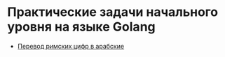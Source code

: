 <h1>
    Практические задачи начального уровня на языке Golang 
</h1>

<ul>
    <li> <a href="romanints">Перевод римских цифр в арабские</a>
</ul>